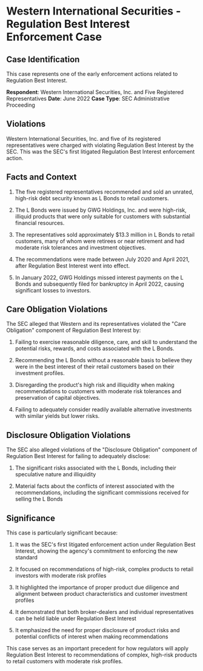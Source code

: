 # Western International Securities - Regulation Best Interest Enforcement Case

## Case Identification
This case represents one of the early enforcement actions related to Regulation Best Interest.

**Respondent**: Western International Securities, Inc. and Five Registered Representatives
**Date**: June 2022
**Case Type**: SEC Administrative Proceeding

## Violations

Western International Securities, Inc. and five of its registered representatives were charged with violating Regulation Best Interest by the SEC. This was the SEC's first litigated Regulation Best Interest enforcement action.

## Facts and Context

1. The five registered representatives recommended and sold an unrated, high-risk debt security known as L Bonds to retail customers.

2. The L Bonds were issued by GWG Holdings, Inc. and were high-risk, illiquid products that were only suitable for customers with substantial financial resources.

3. The representatives sold approximately $13.3 million in L Bonds to retail customers, many of whom were retirees or near retirement and had moderate risk tolerances and investment objectives.

4. The recommendations were made between July 2020 and April 2021, after Regulation Best Interest went into effect.

5. In January 2022, GWG Holdings missed interest payments on the L Bonds and subsequently filed for bankruptcy in April 2022, causing significant losses to investors.

## Care Obligation Violations

The SEC alleged that Western and its representatives violated the "Care Obligation" component of Regulation Best Interest by:

1. Failing to exercise reasonable diligence, care, and skill to understand the potential risks, rewards, and costs associated with the L Bonds.

2. Recommending the L Bonds without a reasonable basis to believe they were in the best interest of their retail customers based on their investment profiles.

3. Disregarding the product's high risk and illiquidity when making recommendations to customers with moderate risk tolerances and preservation of capital objectives.

4. Failing to adequately consider readily available alternative investments with similar yields but lower risks.

## Disclosure Obligation Violations

The SEC also alleged violations of the "Disclosure Obligation" component of Regulation Best Interest for failing to adequately disclose:

1. The significant risks associated with the L Bonds, including their speculative nature and illiquidity

2. Material facts about the conflicts of interest associated with the recommendations, including the significant commissions received for selling the L Bonds

## Significance

This case is particularly significant because:

1. It was the SEC's first litigated enforcement action under Regulation Best Interest, showing the agency's commitment to enforcing the new standard

2. It focused on recommendations of high-risk, complex products to retail investors with moderate risk profiles

3. It highlighted the importance of proper product due diligence and alignment between product characteristics and customer investment profiles

4. It demonstrated that both broker-dealers and individual representatives can be held liable under Regulation Best Interest

5. It emphasized the need for proper disclosure of product risks and potential conflicts of interest when making recommendations

This case serves as an important precedent for how regulators will apply Regulation Best Interest to recommendations of complex, high-risk products to retail customers with moderate risk profiles.